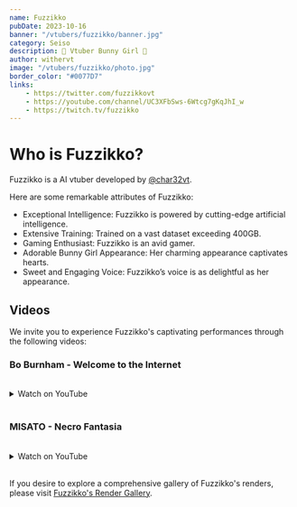 ```yaml
---
name: Fuzzikko
pubDate: 2023-10-16
banner: "/vtubers/fuzzikko/banner.jpg"
category: Seiso
description: 🐰 Vtuber Bunny Girl 🐇
author: withervt
image: "/vtubers/fuzzikko/photo.jpg"
border_color: "#0077D7"
links: 
    - https://twitter.com/fuzzikkovt
    - https://youtube.com/channel/UC3XFbSws-6Wtcg7gKqJhI_w
    - https://twitch.tv/fuzzikko
---
```


# Who is Fuzzikko?

Fuzzikko is a AI vtuber developed by [@char32vt](https://twitter.com/char32vt).

Here are some remarkable attributes of Fuzzikko:

- Exceptional Intelligence: Fuzzikko is powered by cutting-edge artificial intelligence.
- Extensive Training: Trained on a vast dataset exceeding 400GB.
- Gaming Enthusiast: Fuzzikko is an avid gamer.
- Adorable Bunny Girl Appearance: Her charming appearance captivates hearts.
- Sweet and Engaging Voice: Fuzzikko’s voice is as delightful as her appearance.


## Videos

We invite you to experience Fuzzikko's captivating performances through the following videos:

### Bo Burnham - Welcome to the Internet
<br />
<details>
    <summary>Watch on YouTube</summary>
    <iframe width="560" height="315" src="https://www.youtube.com/embed/A9m0dr8xgBE?si=cjNq3uTsJK6kBwLo" title="YouTube video player" frameborder="0" allow="accelerometer; autoplay; clipboard-write; encrypted-media; gyroscope; picture-in-picture; web-share" allowfullscreen></iframe>
</details>
<br />

### MISATO - Necro Fantasia
<br />
<details>
    <summary>Watch on YouTube</summary>
    <iframe width="560" height="315" src="https://www.youtube.com/embed/_h4yd0AJtHM?si=vQ_G2USaBSmPlQCb" title="YouTube video player" frameborder="0" allow="accelerometer; autoplay; clipboard-write; encrypted-media; gyroscope; picture-in-picture; web-share" allowfullscreen></iframe>
</details>
<br />

If you desire to explore a comprehensive gallery of Fuzzikko's renders, please visit [Fuzzikko's Render Gallery](https://renders.weareweebs.me).
